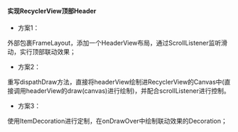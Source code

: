 #### 实现RecyclerView顶部Header

* 方案1：

外部包裹FrameLayout，添加一个HeaderView布局，通过ScrollListener监听滑动，实行顶部联动效果；

* 方案2：

重写dispathDraw方法，直接将headerView绘制进RecyclerView的Canvas中\(直接调用headerView的draw\(canvas\)进行绘制\)，并配合scrollListener进行控制。

* 方案3：

使用ItemDecoration进行定制，在onDrawOver中绘制联动效果的Decoration；



